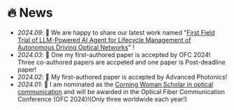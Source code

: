 # 🔥 News
- *2024.09*: 🎉 We are happy to share our latest work named "[First Field Trial of LLM-Powered AI Agent for Lifecycle Management of Autonomous Driving Optical Networks](https://arxiv.org/abs/2409.14605)" !
- *2024.03*: 🎉 One my first-authored paper is accepted by OFC 2024! Three co-authored papers are accpeted and one paper is Post-deadline paper!
- *2024.02*: 🎉 My first-authored paper is accepted by Advanced Photonics!
- *2024.01*: 🎉 I am nominated as the [Corning Woman Scholar in optical communication](https://www.optica.org/foundation/opportunities/scholarships/corningwomenscholars/)
 and will be awarded in the Optical Fiber Communication Conference (OFC 2024)!(Only three worldwide each year!) 
